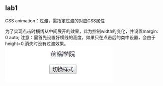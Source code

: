 ## lab1

CSS animation：过渡，需指定过渡的对应CSS属性

为了实现点击时横线从中间展开的效果，此为控制width的变化，并设置margin: 0 auto;
注意：需首先设置好横线的高度，如果只在点击后的类中设置，会由于height=0,消失时没有过渡效果。
![beta1](./lab1/temp2.gif)